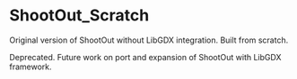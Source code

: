 # ShootOut_Scratch
Original version of ShootOut without LibGDX integration. Built from scratch.

Deprecated. Future work on port and expansion of ShootOut with LibGDX framework. 

